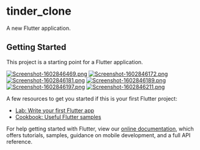# tinder_clone

A new Flutter application.

## Getting Started

This project is a starting point for a Flutter application.

[![Screenshot-1602846469.png](https://i.postimg.cc/wxnQRDJb/Screenshot-1602846469.png)](https://postimg.cc/pyYFghsD)
[![Screenshot-1602846172.png](https://i.postimg.cc/bryLCPyV/Screenshot-1602846172.png)](https://postimg.cc/DJNq0tb1)
[![Screenshot-1602846181.png](https://i.postimg.cc/D0x6RNmv/Screenshot-1602846181.png)](https://postimg.cc/tnVFx2hw)
[![Screenshot-1602846189.png](https://i.postimg.cc/BnK5Cb5Q/Screenshot-1602846189.png)](https://postimg.cc/87Trp1nq)
[![Screenshot-1602846197.png](https://i.postimg.cc/qRj273rQ/Screenshot-1602846197.png)](https://postimg.cc/0MKzWrbJ)
[![Screenshot-1602846211.png](https://i.postimg.cc/MGYQsQnx/Screenshot-1602846211.png)](https://postimg.cc/nsCrrMKw)

A few resources to get you started if this is your first Flutter project:

- [Lab: Write your first Flutter app](https://flutter.dev/docs/get-started/codelab)
- [Cookbook: Useful Flutter samples](https://flutter.dev/docs/cookbook)

For help getting started with Flutter, view our
[online documentation](https://flutter.dev/docs), which offers tutorials,
samples, guidance on mobile development, and a full API reference.
